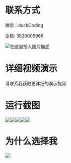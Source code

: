 # 联系方式

微信：duckCoding

企鹅: 3820006966

![在这里插入图片描述](http://upload.cxycsx.vip/91ab4bcb4f2c4c6db86365bb6d6e9c62.jpeg)

# 详细视频演示

请联系我获取更详细的演示视频

# 运行截图

![](http://www.bysj52.com/uploadfile/ueditor/image/202306/%E6%AF%95%E8%AE%BEssm169%E5%9F%BA%E4%BA%8EJava%E7%9A%84%E5%AD%A6%E4%B9%A0%E4%BA%A4%E6%B5%81%E8%AE%BA%E5%9D%9B+vue%E6%AF%95%E4%B8%9A%E8%AE%BE%E8%AE%A1/1.png)![](http://www.bysj52.com/uploadfile/ueditor/image/202306/%E6%AF%95%E8%AE%BEssm169%E5%9F%BA%E4%BA%8EJava%E7%9A%84%E5%AD%A6%E4%B9%A0%E4%BA%A4%E6%B5%81%E8%AE%BA%E5%9D%9B+vue%E6%AF%95%E4%B8%9A%E8%AE%BE%E8%AE%A1/3.png)![](http://www.bysj52.com/uploadfile/ueditor/image/202306/%E6%AF%95%E8%AE%BEssm169%E5%9F%BA%E4%BA%8EJava%E7%9A%84%E5%AD%A6%E4%B9%A0%E4%BA%A4%E6%B5%81%E8%AE%BA%E5%9D%9B+vue%E6%AF%95%E4%B8%9A%E8%AE%BE%E8%AE%A1/5.png)![](http://www.bysj52.com/uploadfile/ueditor/image/202306/%E6%AF%95%E8%AE%BEssm169%E5%9F%BA%E4%BA%8EJava%E7%9A%84%E5%AD%A6%E4%B9%A0%E4%BA%A4%E6%B5%81%E8%AE%BA%E5%9D%9B+vue%E6%AF%95%E4%B8%9A%E8%AE%BE%E8%AE%A1/4.png)![](http://www.bysj52.com/uploadfile/ueditor/image/202306/%E6%AF%95%E8%AE%BEssm169%E5%9F%BA%E4%BA%8EJava%E7%9A%84%E5%AD%A6%E4%B9%A0%E4%BA%A4%E6%B5%81%E8%AE%BA%E5%9D%9B+vue%E6%AF%95%E4%B8%9A%E8%AE%BE%E8%AE%A1/2.png)

# 为什么选择我

![](http://upload.cxycsx.vip/%E7%A8%8B%E5%BA%8F%E8%AE%BE%E8%AE%A1.png)

